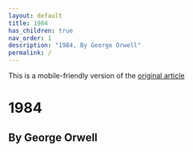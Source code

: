 ```yaml
---
layout: default
title: 1984
has_children: true
nav_order: 1
description: "1984, By George Orwell"
permalink: /
---
```


This is a mobile-friendly version of the [original article](http://gutenberg.net.au/ebooks01/0100021.txt)

# 1984

## By George Orwell
